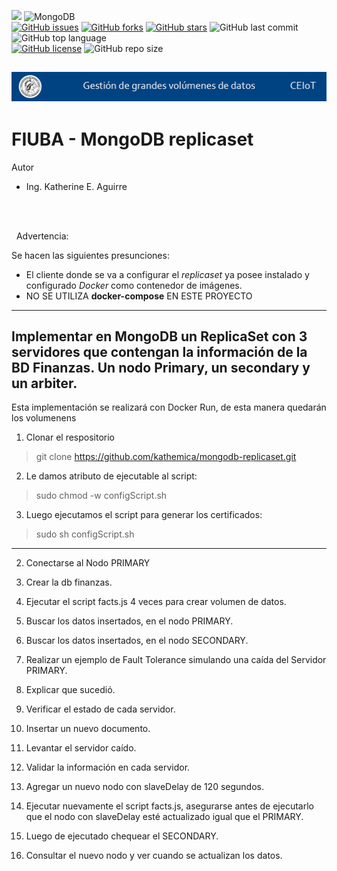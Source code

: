 
<link rel="stylesheet" href="https://use.fontawesome.com/releases/v5.15.2/css/all.css" integrity="sha384-vSIIfh2YWi9wW0r9iZe7RJPrKwp6bG+s9QZMoITbCckVJqGCCRhc+ccxNcdpHuYu" crossorigin="anonymous">

[<img src="https://img.shields.io/badge/Linkedin-kathesama-blue?style=for-the-badge&logo=linkedin">](https://www.linkedin.com/in/kathesama)
![MongoDB](https://img.shields.io/badge/-MongoDB-009900?logo=mongodb&logoColor=white&style=for-the-badge)
<br>
[![GitHub issues](https://img.shields.io/github/issues/kathemica/mongodb-replicaset?style=plastic)](https://github.com/kathemica/mongodb-replicaset/issues)
[![GitHub forks](https://img.shields.io/github/forks/kathemica/mongodb-replicaset?style=plastic)](https://github.com/kathemica/mongodb-replicaset/network)
[![GitHub stars](https://img.shields.io/github/stars/kathemica/mongodb-replicaset?style=plastic)](https://github.com/kathemica/mongodb-replicaset/stargazers)
![GitHub last commit](https://img.shields.io/github/last-commit/kathemica/mongodb-replicaset?color=red&style=plastic)
![GitHub top language](https://img.shields.io/github/languages/top/kathemica/mongodb-replicaset?style=plastic)
<br>
[![GitHub license](https://img.shields.io/github/license/kathemica/mongodb-replicaset?style=plastic)](https://github.com/kathemica/mongodb-replicaset/blob/main/LICENSE)
![GitHub repo size](https://img.shields.io/github/repo-size/kathemica/mongodb-replicaset?style=plastic)
<br>

![header](assets/header.png)
---
# FIUBA - MongoDB replicaset
Autor
* Ing. Katherine E. Aguirre
<br>
<br>
<p><i class="fas fa-exclamation-triangle" style="color:#ff9900"></i>&nbsp;&nbsp;Advertencia:</p>

Se hacen las siguientes presunciones:

* <i class="fab fa-docker" style="color:blue"></i> El cliente donde se va a configurar el *replicaset* ya posee instalado y configurado *Docker* como contenedor de imágenes.
* <i class="far fa-hand-paper" style="color:red"></i> NO SE UTILIZA **docker-compose** EN ESTE PROYECTO

---

## Implementar en MongoDB un ReplicaSet con 3 servidores que contengan la información de la BD Finanzas. Un nodo Primary, un secondary y un arbiter.<br>

Esta implementación se realizará con Docker Run, de esta manera quedarán los volumenens

1. Clonar el respositorio

> git clone https://github.com/kathemica/mongodb-replicaset.git

2. Le damos atributo de ejecutable al script:
> sudo chmod -w configScript.sh

3. Luego ejecutamos el script para generar los certificados:
> sudo sh configScript.sh





---


2.  Conectarse al Nodo PRIMARY

3.  Crear la db finanzas.

4.  Ejecutar el script facts.js 4 veces para crear volumen de datos.

5.  Buscar los datos insertados, en el nodo PRIMARY.

6.  Buscar los datos insertados, en el nodo SECONDARY.

7.  Realizar un ejemplo de Fault Tolerance simulando una caída del Servidor PRIMARY.

1.  Explicar que sucedió.

2.  Verificar el estado de cada servidor.

3.  Insertar un nuevo documento.

4.  Levantar el servidor caído.

5.  Validar la información en cada servidor.

8.  Agregar un nuevo nodo con slaveDelay de 120 segundos.

9.  Ejecutar nuevamente el script facts.js, asegurarse antes de ejecutarlo que el nodo con
slaveDelay esté actualizado igual que el PRIMARY.

1.  Luego de ejecutado chequear el SECONDARY.

2.  Consultar el nuevo nodo y ver cuando se actualizan los datos.